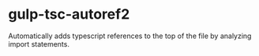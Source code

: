 # gulp-tsc-autoref2
Automatically adds typescript references to the top of the file by analyzing import statements.
